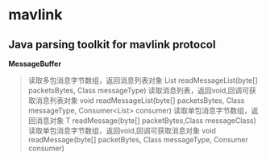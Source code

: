 # mavlink
Java parsing toolkit for mavlink protocol
---
**MessageBuffer**
> 读取多包消息字节数组，返回消息列表对象
> List<T> readMessageList(byte[] packetsBytes, Class<T> messageType)
> 读取消息列表，返回void,回调可获取消息列表对象
> void readMessageList(byte[] packetsBytes, Class<T> messageType, Consumer<List<T>> consumer)
> 读取单包消息字节数组，返回消息对象
> T readMessage(byte[] packetBytes,Class<T> messageClass)
> 读取单包消息字节数组，返回void,回调可获取消息对象
> void readMessage(byte[] packetBytes, Class<T> messageType, Consumer<T> consumer)
